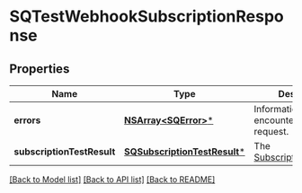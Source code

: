 # SQTestWebhookSubscriptionResponse

## Properties
Name | Type | Description | Notes
------------ | ------------- | ------------- | -------------
**errors** | [**NSArray&lt;SQError&gt;***](SQError.md) | Information on errors encountered during the request. | [optional] 
**subscriptionTestResult** | [**SQSubscriptionTestResult***](SQSubscriptionTestResult.md) | The [SubscriptionTestResult](https://developer.squareup.com/reference/square_2023-10-18/objects/SubscriptionTestResult). | [optional] 

[[Back to Model list]](../README.md#documentation-for-models) [[Back to API list]](../README.md#documentation-for-api-endpoints) [[Back to README]](../README.md)


